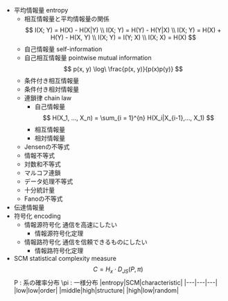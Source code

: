- 平均情報量 entropy
    - 相互情報量と平均情報量の関係
        $$ I(X; Y) = H(X) - H(X|Y) \\ I(X; Y) = H(Y) - H(Y|X) \\ I(X; Y) = H(X) + H(Y) - H(X, Y) \\ I(X; Y) = I(Y; X) \\ I(X; X) = H(X) $$
    - 自己情報量 self-information
    - 自己相互情報量 pointwise mutual information
        $$ p(x, y) \log\ \frac{p(x, y)}{p(x)p(y)} $$
    - 条件付き相互情報量
    - 条件付き相対情報量
    - 連鎖律 chain law
        - 自己情報量
            $$ H(X_1, ..., X_n) = \sum_{i = 1}^{n} H(X_i|X_{i-1},..., X_1) $$
        - 相互情報量
        - 相対情報量
    - Jensenの不等式
    - 情報不等式
    - 対数和不等式
    - マルコフ連鎖
    - データ処理不等式
    - 十分統計量
    - Fanoの不等式
- 伝達情報量
- 符号化 encoding
    - 情報源符号化
        通信を高速にしたい
        - 情報源符号化定理
    - 情報路符号化
        通信を信頼できるものにしたい
        - 情報路符号化定理
- SCM statistical complexity measure
    $$ C = H_x\cdot D_{JS}(P, \pi) $$
    P : 系の確率分布
    \pi : 一様分布
    |entropy|SCM|characteristic|
    |---|---|---|
    |low|low|order|
    |middle|high|structure|
    |high|low|random|
